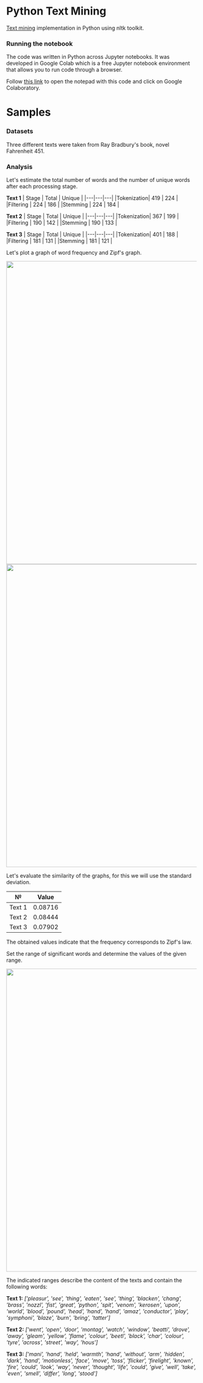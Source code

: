 # Python Text Mining

[Text mining](https://en.wikipedia.org/wiki/Text_mining) implementation in Python using nltk toolkit.

### Running the notebook

The code was written in Python across Jupyter notebooks. It was developed in Google Colab which is a free Jupyter notebook environment that allows you to run code through a browser.

Follow [this link](https://drive.google.com/file/d/1FdYbDWPQcph9kOHIIkD4RCAtXY7ugCid/view?usp=sharing) to open the notepad with this code and click on Google Colaboratory.

# Samples

### Datasets

Three different texts were taken from Ray Bradbury's book, novel Fahrenheit 451.

### Analysis

Let's estimate the total number of words and the number of unique words after each processing stage.

**Text 1**
| Stage | Total | Unique |
|---|---|---|
|Tokenization|	419 |	224 |
|Filtering | 224 |	186 |
|Stemming |	224 |	184 |

**Text 2**
| Stage | Total | Unique |
|---|---|---|
|Tokenization|	367 |	199 |
|Filtering |	190 |	142 |
|Stemming |	190 |	133 |

**Text 3**
| Stage | Total | Unique |
|---|---|---|
|Tokenization|	401 |	188 |
|Filtering |	181 |	131 |
|Stemming |	181 |	121 |

Let's plot a graph of word frequency and Zipf's graph.

<img src="https://github.com/Nekhocheninov/TextMining/blob/main/img/img_1.PNG" width="800">

<img src="https://github.com/Nekhocheninov/TextMining/blob/main/img/img_2.PNG" width="800">

Let's evaluate the similarity of the graphs, for this we will use the standard deviation.

| № | Value |
|---|---|
|Text 1|	0.08716 |
|Text 2 |	0.08444 |
|Text 3 |	0.07902 |

The obtained values ​​indicate that the frequency corresponds to Zipf's law.

Set the range of significant words and determine the values ​​of the given range.

<img src="https://github.com/Nekhocheninov/TextMining/blob/main/img/img_3.PNG" width="800">

The indicated ranges describe the content of the texts and contain the following words:

**Text 1:**
*['pleasur', 'see', 'thing', 'eaten', 'see', 'thing', 'blacken', 'chang', 'brass', 'nozzl', 'fist', 'great', 'python', 'spit', 'venom', 'kerosen', 'upon', 'world', 'blood', 'pound', 'head', 'hand', 'hand', 'amaz', 'conductor', 'play', 'symphoni', 'blaze', 'burn', 'bring', 'tatter']*

**Text 2:**
*['went', 'open', 'door', 'montag', 'watch', 'window', 'beatti', 'drove', 'away', 'gleam', 'yellow', 'flame', 'colour', 'beetl', 'black', 'char', 'colour', 'tyre', 'across', 'street', 'way', 'hous']*

**Text 3:**
*['mani', 'hand', 'held', 'warmth', 'hand', 'without', 'arm', 'hidden', 'dark', 'hand', 'motionless', 'face', 'move', 'toss', 'flicker', 'firelight', 'known', 'fire', 'could', 'look', 'way', 'never', 'thought', 'life', 'could', 'give', 'well', 'take', 'even', 'smell', 'differ', 'long', 'stood']*
